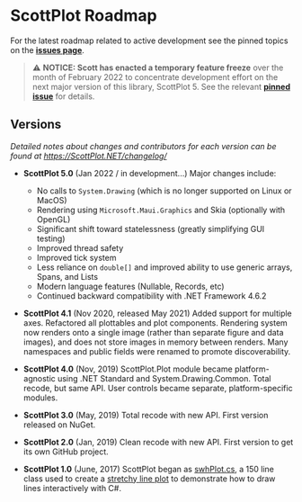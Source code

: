 # ScottPlot Roadmap

For the latest roadmap related to active development see the pinned topics on the [**issues page**](https://github.com/ScottPlot/ScottPlot/issues).

> ⚠️ **NOTICE: Scott has enacted a temporary feature freeze** over the month of February 2022 to concentrate development effort on the next major version of this library, ScottPlot 5. See the relevant [**pinned issue**](https://github.com/ScottPlot/ScottPlot/issues) for details.

## Versions

_Detailed notes about changes and contributors for each version can be found at https://ScottPlot.NET/changelog/_

* **ScottPlot 5.0** (Jan 2022 / in development...) Major changes include:
  * No calls to `System.Drawing` (which is no longer supported on Linux or MacOS)
  * Rendering using `Microsoft.Maui.Graphics` and Skia (optionally with OpenGL)
  * Significant shift toward statelessness (greatly simplifying GUI testing)
  * Improved thread safety
  * Improved tick system
  * Less reliance on `double[]` and improved ability to use generic arrays, Spans, and Lists
  * Modern language features (Nullable, Records, etc)
  * Continued backward compatibility with .NET Framework 4.6.2

* **ScottPlot 4.1** (Nov 2020, released May 2021) Added support for multiple axes. Refactored all plottables and plot components. Rendering system now renders onto a single image (rather than separate figure and data images), and does not store images in memory between renders. Many namespaces and public fields were renamed to promote discoverability.

* **ScottPlot 4.0** (Nov, 2019) ScottPlot.Plot module became platform-agnostic using .NET Standard and System.Drawing.Common. Total recode, but same API. User controls became separate, platform-specific modules.

* **ScottPlot 3.0** (May, 2019) Total recode with new API. First version released on NuGet.

* **ScottPlot 2.0** (Jan, 2019) Clean recode with new API. First version to get its own GitHub project. 

* **ScottPlot 1.0** (June, 2017) ScottPlot began as [swhPlot.cs](https://github.com/swharden/Csharp-Data-Visualization/blob/master/dev/old/17-06-24_stretchy_line_plot/pixelDrawDrag2/swhPlot.cs), a 150 line class used to create a [stretchy line plot](https://github.com/swharden/Csharp-Data-Visualization/tree/master/dev/old/17-06-24_stretchy_line_plot) to demonstrate how to draw lines interactively with C#.
